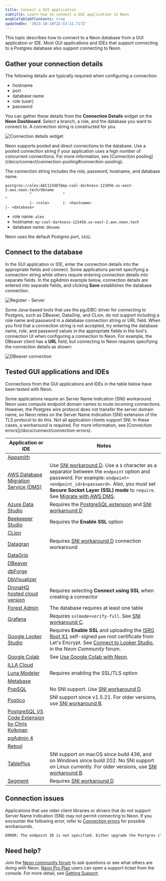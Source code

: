 ```yaml
---
title: Connect a GUI application
subtitle: Learn how to connect a GUI application to Neon
enableTableOfContents: true
updatedOn: '2023-10-19T22:53:11.717Z'
---
```


This topic describes how to connect to a Neon database from a GUI application or IDE. Most GUI applications and IDEs that support connecting to a Postgres database also support connecting to Neon.

## Gather your connection details

The following details are typically required when configuring a connection:

- hostname
- port
- database name
- role (user)
- password

You can gather these details from the **Connection Details** widget on the **Neon Dashboard**. Select a branch, a role, and the database you want to connect to. A connection string is constructed for you.

![Connection details widget](/docs/connect/connection_details.png)

<Admonition type="note">
Neon supports pooled and direct connections to the database. Use a pooled connection string if your application uses a high number of concurrent connections. For more information, see [Connection pooling](/docs/connect/connection-pooling#connection-pooling).
</Admonition>

The connection string includes the role, password, hostname, and database name.

```text
postgres://alex:AbC123dEf@ep-cool-darkness-123456.us-east-2.aws.neon.tech/dbname
           ^              ^                                               ^
           |- <role>      |- <hostname>                                   |- <database>
```

- role name: `alex`
- hostname: `ep-cool-darkness-123456.us-east-2.aws.neon.tech`
- database name: `dbname`

Neon uses the default Postgres port, `5432`.

## Connect to the database

In the GUI application or IDE, enter the connection details into the appropriate fields and connect. Some applications permit specifying a connection string while others require entering connection details into separate fields. In the pgAdmin example below, connection details are entered into separate fields, and clicking **Save** establishes the database connection.

![Register - Server](/docs/connect/pgadmin4.png)

Some Java-based tools that use the pgJDBC driver for connecting to Postgres, such as DBeaver, DataGrip, and CLion, do not support including a role name and password in a database connection string or URL field. When you find that a connection string is not accepted, try entering the database name, role, and password values in the appropriate fields in the tool's connection UI when configuring a connection to Neon. For example, the DBeaver client has a **URL** field, but connecting to Neon requires specifying the connection details as shown:

![DBeaver connection](/docs/connect/dbeaver_connection.png)

## Tested GUI applications and IDEs

Connections from the GUI applications and IDEs in the table below have been tested with Neon.

<Admonition type="note">
Some applications require an Server Name Indication (SNI) workaround. Neon uses compute endpoint domain names to route incoming connections. However, the Postgres wire protocol does not transfer the server domain name, so Neon relies on the Server Name Indication (SNI) extension of the TLS protocol to do this. Not all application clients support SNI. In these cases, a workaround is required. For more information, see [Connection errors](/docs/connect/connection-errors).
</Admonition>

| Application or IDE | Notes |
| ----------- | ----- |
| [Appsmith](https://www.appsmith.com/) | |
| [AWS Database Migration Service (DMS)](https://aws.amazon.com/dms/)| Use [SNI workaround D](/docs/connect/connection-errors#d-specify-the-endpoint-id-in-the-password-field). Use a `$` character as a separator between the `endpoint` option and password. For example: `endpoint=<endpoint_id>$<password>`. Also, you must set **Secure Socket Layer (SSL) mode** to `require`. See [Migrate with AWS DMS](/docs/import/migrate-aws-dms).
| [Azure Data Studio](https://azure.microsoft.com/en-us/products/data-studio/) | Requires the [PostgreSQL extension](https://learn.microsoft.com/en-us/sql/azure-data-studio/extensions/postgres-extension?view=sql-server-ver16) and [SNI workaround D](/docs/connect/connection-errors#d-specify-the-endpoint-id-in-the-password-field) |
| [Beekeeper Studio](https://www.beekeeperstudio.io/) | Requires the **Enable SSL** option |
| [CLion](https://www.jetbrains.com/clion/) | |
| [Datagran](https://www.datagran.io/) | Requires [SNI workaround D](/docs/connect/connection-errors#d-specify-the-endpoint-id-in-the-password-field) connection workaround |
| [DataGrip](https://www.jetbrains.com/datagrip/) | |
| [DBeaver](https://dbeaver.io/) | |
| [dbForge](https://www.devart.com/dbforge/) | |
| [DbVisualizer](https://www.dbvis.com/) | |
| [DronaHQ hosted cloud version](https://www.dronahq.com/) | Requires selecting **Connect using SSL** when creating a connector |
| [Forest Admin](https://www.forestadmin.com/) | The database requires at least one table |
| [Grafana](https://grafana.com/docs/grafana/latest/datasources/postgres/)| Requires `sslmode=verify-full`. See [SNI workaround C](/docs/connect/connection-errors#c-set-verify-full-for-golang-based-clients). |
| [Google Looker Studio](https://lookerstudio.google.com/) | Requires **Enable SSL** and uploading the [ISRG Root X1](https://letsencrypt.org/certificates/) self-signed `pem` root certificate from Let's Encrypt. See [Connect to Looker Studio](https://community.neon.tech/t/connect-to-data-studio-looker-studio/299/3), in the _Neon Community_ forum. |
| [Google Colab](https://colab.research.google.com/) | See [Use Google Colab with Neon](/docs/ai/ai-google-colab). |
| [ILLA Cloud](https://www.illacloud.com/) | |
| [Luna Modeler](https://www.datensen.com/data-modeling/luna-modeler-for-relational-databases.html) | Requires enabling the SSL/TLS option |
| [Metabase](https://www.metabase.com/) | |
| [PopSQL](https://popsql.com/) | No SNI support. Use [SNI workaround D](/docs/connect/connection-errors#d-specify-the-endpoint-id-in-the-password-field). |
| [Postico](https://eggerapps.at/postico2/) | SNI support since v1.5.21. For older versions, use [SNI workaround B](/docs/connect/connection-errors#b-use-libpq-keyvalue-syntax-in-the-database-field). |
| [PostgreSQL VS Code Extension by Chris Kolkman](https://marketplace.visualstudio.com/items?itemName=ckolkman.vscode-postgres) | |
| [pgAdmin 4](https://www.pgadmin.org/) | |
| [Retool](https://retool.com/) | |
| [TablePlus](https://tableplus.com/) | SNI support on macOS since build 436, and on Windows since build 202. No SNI support on Linux currently. For older versions, use [SNI workaround B](/docs/connect/connection-errors#b-use-libpq-keyvalue-syntax-in-the-database-field). |
| [Segment](https://segment.com/) | Requires [SNI workaround D](/docs/connect/connection-errors#d-specify-the-endpoint-id-in-the-password-field) |

## Connection issues

Applications that use older client libraries or drivers that do not support Server Name Indication (SNI) may not permit connecting to Neon. If you encounter the following error, refer to [Connection errors](/docs/connect/connection-errors) for possible workarounds.

<CodeBlock shouldWrap>

```txt
ERROR: The endpoint ID is not specified. Either upgrade the Postgres client library (libpq) for SNI support or pass the endpoint ID (the first part of the domain name) as a parameter: '&options=endpoint%3D'. See [https://neon.tech/sni](https://neon.tech/sni) for more information.
```

</CodeBlock>

## Need help?

Join the [Neon community forum](https://community.neon.tech/) to ask questions or see what others are doing with Neon. [Neon Pro Plan](/docs/introduction/pro-plan) users can open a support ticket from the console. For more detail, see [Getting Support](/docs/introduction/support).
